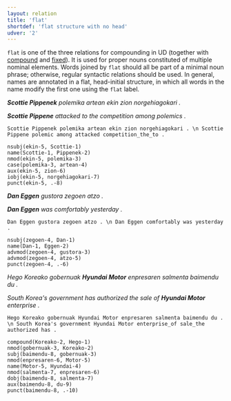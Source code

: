 ```yaml
---
layout: relation
title: 'flat'
shortdef: 'flat structure with no head'
udver: '2'
---
```


`flat` is one of the three relations for compounding in UD (together with [compound]() and [fixed]()). It is used for proper nouns constituted of multiple nominal elements.
Words joined by `flat` should all be part of a minimal noun phrase; otherwise, regular syntactic relations should be used.
In general, names are annotated in a flat, head-initial structure, in which all words in the name modify the first one using the `flat` label.

***Scottie Pippenek** polemika artean ekin zion norgehiagokari .*

***Scottie Pippene** attacked to the competition among polemics .*

~~~ sdparse
Scottie Pippenek polemika artean ekin zion norgehiagokari . \n Scottie Pippene polemic among attacked competition_the_to .

nsubj(ekin-5, Scottie-1)
name(Scottie-1, Pippenek-2)
nmod(ekin-5, polemika-3)
case(polemika-3, artean-4)
aux(ekin-5, zion-6)
iobj(ekin-5, norgehiagokari-7)
punct(ekin-5, .-8)
~~~

***Dan Eggen** gustora zegoen atzo .*

***Dan Eggen** was comfortably yesterday .*

~~~ sdparse
Dan Eggen gustora zegoen atzo . \n Dan Eggen comfortably was yesterday .

nsubj(zegoen-4, Dan-1)
name(Dan-1, Eggen-2)
advmod(zegoen-4, gustora-3)
advmod(zegoen-4, atzo-5)
punct(zegoen-4, .-6)
~~~

*Hego Koreako gobernuak **Hyundai Motor** enpresaren salmenta baimendu du .*

*South Korea's government has authorized the sale of **Hyundai Motor** enterprise .*

~~~ sdparse
Hego Koreako gobernuak Hyundai Motor enpresaren salmenta baimendu du . \n South Korea's government Hyundai Motor enterprise_of sale_the authorized has .

compound(Koreako-2, Hego-1)
nmod(gobernuak-3, Koreako-2)
subj(baimendu-8, gobernuak-3)
nmod(enpresaren-6, Motor-5)
name(Motor-5, Hyundai-4)
nmod(salmenta-7, enpresaren-6)
dobj(baimendu-8, salmenta-7)
aux(baimendu-8, du-9)
punct(baimendu-8, .-10)
~~~



<!-- Interlanguage links updated Po lis 14 15:35:26 CET 2022 -->
